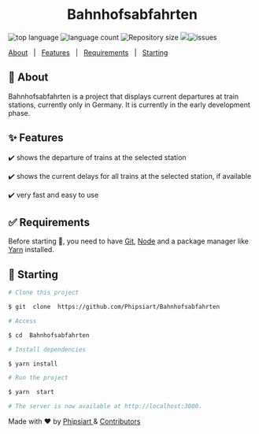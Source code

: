 


<h1  align="center">Bahnhofsabfahrten</h1>
 <img  alt="top language"  src="https://img.shields.io/github/languages/top/Phipsiart/bahnhofsabfahrten?color=informational"> <img  alt="language count"  src="https://img.shields.io/github/languages/count/Phipsiart/bahnhofsabfahrten?color=orange"> <img  alt="Repository size"  src="https://img.shields.io/github/repo-size/Phipsiart/bahnhofsabfahrten?color=blueviolet"> <img src="https://img.shields.io/github/issues-pr/Phipsiart/Bahnhofsabfahrten"><img  alt="issues"  src="https://img.shields.io/github/issues/Phipsiart/bahnhofsabfahrten?color=56BEB8"/>
<p>
  <a  href="#dart-about">About</a>  &#xa0; | &#xa0; <a  href="#sparkles-features">Features</a>  &#xa0; | &#xa0; <a  href="#white_check_mark-requirements">Requirements</a>  &#xa0; | &#xa0; <a  href="#checkered_flag-starting">Starting</a>  &#xa0;
</p

  

<br>

  

## :dart: About ##

  
Bahnhofsabfahrten is a project that displays current departures at train stations, currently only in Germany. It is currently in the early development phase.

  

## :sparkles: Features ##

  

:heavy_check_mark: shows the departure of trains at the selected station

:heavy_check_mark: shows the current delays for all trains at the selected station, if available

:heavy_check_mark: very fast and easy to use

  

## :white_check_mark: Requirements ##

  

Before starting :checkered_flag:, you need to have [Git](https://git-scm.com), [Node](https://nodejs.org/en/) and a package manager like [Yarn](https://yarnpkg.com/) installed.

  

## :checkered_flag: Starting ##

  

```bash
# Clone this project

$ git  clone  https://github.com/Phipsiart/Bahnhofsabfahrten

# Access

$ cd  Bahnhofsabfahrten

# Install dependencies

$ yarn install

# Run the project

$ yarn  start

# The server is now available at http://localhost:3000.

```

  
  
  
  

Made with :heart: by <a  href="https://github.com/Phipsiart"  target="_blank">Phipsiart </a>  & [Contributors](https://github.com/Phipsiart/Bahnhofsabfahrten/graphs/contributors)

  

&#xa0;
